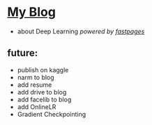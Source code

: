 # [My Blog](https://sajjjadayobi.github.io/blog/)
  - about Deep Learning
_powered by [fastpages](https://github.com/fastai/fastpages)_

## future:
- publish on kaggle
- narm to blog
- add resume
- add drive to blog
- add facelib to blog
- add OnlineLR
- Gradient Checkpointing
